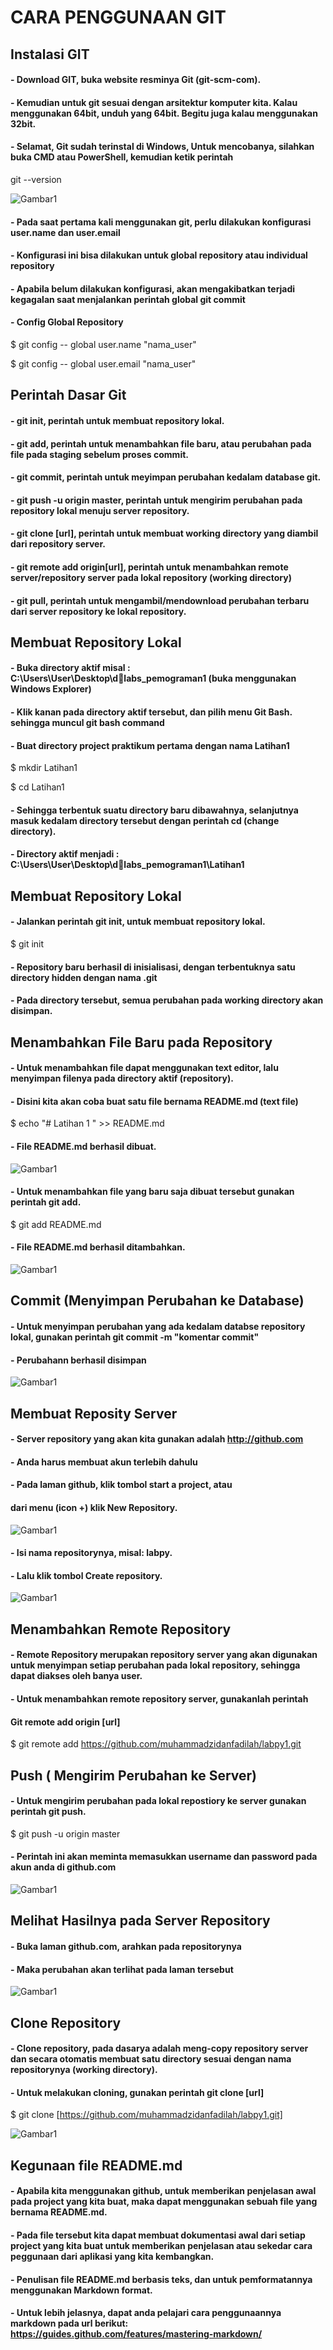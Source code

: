 # CARA PENGGUNAAN GIT

## Instalasi GIT

#### - Download GIT, buka website resminya Git (git-scm-com). 
#### - Kemudian untuk git sesuai dengan arsitektur komputer kita. Kalau menggunakan 64bit, unduh yang 64bit. Begitu juga kalau menggunakan 32bit.
#### - Selamat, Git sudah terinstal di Windows, Untuk mencobanya, silahkan buka CMD atau PowerShell, kemudian ketik perintah

git --version

![Gambar1](GAMBAR/1.jpeg)

#### - Pada saat pertama kali menggunakan git, perlu dilakukan konfigurasi user.name dan user.email
#### - Konfigurasi ini bisa dilakukan untuk global repository atau individual repository
#### - Apabila belum dilakukan konfigurasi, akan mengakibatkan terjadi kegagalan saat menjalankan perintah global git commit


#### - Config Global Repository

$ git config -- global user.name "nama_user"


$ git config -- global user.email "nama_user"


## Perintah Dasar Git


#### - git init, perintah untuk membuat repository lokal.
#### - git add, perintah untuk menambahkan file baru, atau perubahan pada file pada staging sebelum proses commit.
#### - git commit, perintah untuk meyimpan perubahan kedalam database git.
#### - git push -u origin master, perintah untuk mengirim perubahan pada repository lokal menuju server repository.
#### - git clone [url], perintah untuk membuat working directory yang diambil dari repository server.
#### - git remote add origin[url], perintah untuk menambahkan remote server/repository server pada lokal repository (working directory)
#### - git pull, perintah untuk mengambil/mendownload perubahan terbaru dari server repository ke lokal repository.

## Membuat Repository Lokal

#### - Buka directory aktif misal : C:\Users\User\Desktop\dlabs_pemograman1 (buka menggunakan Windows Explorer)
#### - Klik kanan pada directory aktif tersebut, dan pilih menu Git Bash. sehingga muncul git bash command
#### - Buat directory project praktikum pertama dengan nama Latihan1

$ mkdir Latihan1


$ cd Latihan1

#### - Sehingga terbentuk suatu directory baru dibawahnya, selanjutnya masuk kedalam directory tersebut dengan perintah cd (change directory).
#### - Directory aktif menjadi : C:\Users\User\Desktop\dlabs_pemograman1\Latihan1

## Membuat Repository Lokal

#### - Jalankan perintah git init, untuk membuat repository lokal.

$ git init

#### - Repository baru berhasil di inisialisasi, dengan terbentuknya satu directory hidden dengan nama .git
#### - Pada directory tersebut, semua perubahan pada working directory akan disimpan.

## Menambahkan File Baru pada Repository

#### - Untuk menambahkan file dapat menggunakan text editor, lalu menyimpan filenya pada directory aktif (repository).
#### - Disini kita akan coba buat satu file bernama README.md (text file)

$ echo "# Latihan 1 " >> README.md

#### - File README.md berhasil dibuat.
![Gambar1](GAMBAR/4.jpeg)
#### - Untuk menambahkan file yang baru saja dibuat tersebut gunakan perintah git add.

$ git add README.md

#### - File README.md berhasil ditambahkan.

![Gambar1](GAMBAR/5.jpeg)

## Commit (Menyimpan Perubahan ke Database)

#### - Untuk menyimpan perubahan yang ada kedalam databse repository lokal, gunakan perintah git commit -m "komentar commit"
#### - Perubahann berhasil disimpan

![Gambar1](GAMBAR/6.jpeg)

## Membuat Reposity Server

#### - Server repository yang akan kita gunakan adalah http://github.com
#### - Anda harus membuat akun terlebih dahulu
#### - Pada laman github, klik tombol start a project, atau 
####   dari menu (icon +) klik New Repository.

![Gambar1](GAMBAR/7.jpeg)
#### - Isi nama repositorynya, misal: labpy.
#### - Lalu klik tombol Create repository.

![Gambar1](GAMBAR/7.jpeg)

## Menambahkan Remote Repository

#### - Remote Repository merupakan repository server yang akan digunakan untuk menyimpan setiap perubahan pada lokal repository, sehingga dapat diakses oleh banya user.
#### - Untuk menambahkan remote repository server, gunakanlah perintah
####  Git remote add origin [url]

$ git remote add https://github.com/muhammadzidanfadilah/labpy1.git

## Push ( Mengirim Perubahan ke Server)

#### - Untuk mengirim perubahan pada lokal repostiory ke server gunakan perintah git push.

$ git push -u origin master

#### - Perintah ini akan meminta memasukkan username dan password pada akun anda di github.com

![Gambar1](GAMBAR/11.jpeg)

## Melihat Hasilnya pada Server Repository

#### - Buka laman github.com, arahkan pada repositorynya
#### - Maka perubahan akan terlihat pada laman tersebut

![Gambar1](GAMBAR/11.jpeg)


## Clone Repository

#### - Clone repository, pada dasarya adalah meng-copy repository server dan secara otomatis membuat satu directory sesuai dengan nama repositorynya (working directory).
#### - Untuk melakukan cloning, gunakan perintah git clone [url]


$ git clone [https://github.com/muhammadzidanfadilah/labpy1.git]


![Gambar1](GAMBAR/10.jpeg)

## Kegunaan file README.md

#### - Apabila kita menggunakan github, untuk memberikan penjelasan awal pada project yang kita buat, maka dapat menggunakan sebuah file yang bernama README.md.
#### - Pada file tersebut kita dapat membuat dokumentasi awal dari setiap project yang kita buat untuk memberikan penjelasan atau sekedar cara peggunaan dari aplikasi yang kita kembangkan.
#### - Penulisan file README.md berbasis teks, dan untuk pemformatannya menggunakan Markdown format.
#### - Untuk lebih jelasnya, dapat anda pelajari cara penggunaannya markdown pada url berikut: https://guides.github.com/features/mastering-markdown/
